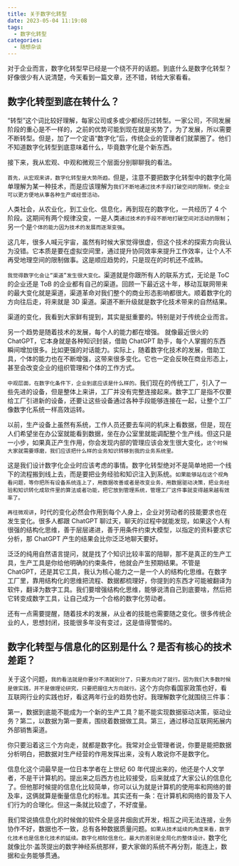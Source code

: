 ```yaml
---
title: 关于数字化转型
date: 2023-05-04 11:19:08
tags:
  - 数字化转型
categories:
  - 随想杂谈
---
```


对于企业而言，数字化转型早已经是一个绕不开的话题。到底什么是数字化转型？好像很少有人说清楚，今天看到一篇文章，还不错，转给大家看看。

<!--more-->

## 数字化转型到底在转什么？

“转型”这个词比较好理解，每家公司或多或少都经历过转型。一家公司，不同发展阶段的重心是不一样的，之前的优势可能到现在就是劣势了，为了发展，所以需要不断转型。但是，加了一个定语“数字化”后，传统企业的管理者们就蒙圈了。他们不知道数字化转型到底意味着什么，毕竟数字化是个新东西。

接下来，我从宏观、中观和微观三个层面分别聊聊我的看法。

`首先，从宏观来讲，数字化转型是大势所趋。`但是，注意不要把数字化转型中的数字化简单理解为某一种技术，而是应该理解为`我们不断地通过技术手段打破空间的限制，使企业可以更方便地从事各种生产或经营活动。`

人类社会，从农业化，到工业化、信息化，再到现在的数字化，一共经历了 4 个阶段。这期间有两个规律没变，一是人类`通过技术的手段不断地打破空间对活动的限制`；另一个是`个体的能力因为技术的发展而逐渐变强`。

这几年，很多人喊元宇宙，虽然有时候大家觉得很虚，但这个技术的探索方向我认为没错。它本质是要在虚拟空间里，通过提升协同效率来提升工作效率，让个人不再受地理空间的限制做事。这是顺应趋势的，只是现在的时机还不成熟。

`我觉得数字化会让“渠道”发生很大变化。`渠道就是你跟所有人的联系方式，无论是 ToC 的企业还是 ToB 的企业都有自己的渠道。回顾一下最近这十年，移动互联网带来的最大变化就是渠道，渠道革命对我们整个的商业形态影响都很大。顺着数字化的方向往后走，将来就是 3D 渠道。渠道不断升级就是数字化技术带来的自然结果。

渠道的变化，我看到大家鲜有提到，其实是挺重要的。特别是对于传统企业而言。

另一个趋势是随着技术的发展，每个人的能力都在增强。 就像最近很火的 ChatGPT，它本身就是各种知识封装，借助 ChatGPT 助手，每个人掌握的东西瞬间增加很多。比如更强的对话能力。实际上，随着数字化技术的发展，借助工具，个体的能力也在不断增强，这带来很多变化。它也一定会反映在商业形态上，甚至会改变企业的组织管理和个体的工作方式。

`中观层面，在数字化条件下，企业到底应该是什么样的。`我们现在的传统工厂，引入了一些先进的设备，但是整体上来讲，工厂并没有完整连接起来。数字工厂是指不仅要给工厂引进新的设备，还要让这些设备通过各种手段能够连接在一起，让整个工厂像数字化系统一样高效运转。

以前，生产设备上虽然有系统，工作人员还要去车间的机床上看数据，但是，现在人们希望坐在办公室就能看到数据，坐在办公室里就能调配整个生产线。但这只是一小步，如果真正产生作用，你会发现内部的管理应该会发生很大变化，`这个时候大家就需要琢磨，我们应该把什么样的业务知识转移到我的业务系统里。`

这是我们设计数字化企业时应该考虑的事情。数字化转型绝对不是简单地把一个线下的流程搬到线上去，而是要把业务经验和知识注入到系统。`如果能够站在这个视角看问题，等你把所有设备系统连上了，用数据改善或者是改变业务，用数据驱动决策，把业务经验和知识转化成软件里的算法或者功能，把它放到管理系统，管理工厂这件事就变得越来越有效率了。`

`再往微观讲`，时代的变化必然会作用到每个人身上，企业对劳动者的技能要求也在发生变化。很多人都跟 ChatGPT 聊过天，聊天的过程中就能发现，如果这个人有很强的结构化思维，善于层层递进，善于用条件约束大模型，以指定的资料要求它分析，那 ChatGPT 产生的结果会比你泛泛地聊天要好。

泛泛的纯用自然语言提问，就是找了个知识比较丰富的陪聊，那不是真正的生产工具，生产工具是你给他明确的约束条件，他就会产生预期结果。不管是 ChatGPT，还是其它工具，我认为核心能力之一是一个人的结构化思维。在数字工厂里，靠用结构化的思维把流程、数据都梳理好，你提到的东西才可能被翻译为软件，翻译为数字工具。我们要增强结构化思维，能够说清自己到底要啥，然后把它转变成数字工具，让自己成为一个合格的数字化劳动者。

还有一点需要提醒，随着技术的发展，从业者的技能也需要随之变化。很多传统企业的人，思想封闭，技能很多年没有变过，这是值得警惕的。

## 数字化转型与信息化的区别是什么？是否有核心的技术差距？

关于这个问题，`我的看法就是你要分不清就别分了，只要方向对了就行。因为我们大多数时候是做实践，并不是做理论研究，只要把握住大方向就行。`这个方向你看国家政策也好，看互联网行业的实践也好，看这两年行业的趋势也好。我理解数字化就围绕三件事：

第一，数据到底能不能成为一个新的生产工具？能不能实现数据驱动决策，驱动业务？第二，以数据为第一要素，围绕着数据做工具。第三，通过移动互联网拓展内外部销售渠道。

你只要沿着这三个方向走，就都是数字化。我常对企业管理者说，你要是能把数据分析明白，把数据对生产经营的作用发挥出来，没有人敢说你不是数字化。

信息化这个词最早是一位日本学者在上世纪 60 年代提出来的，他还是个人文学者，不是干计算机的。提出来之后西方也比较接受，后来就成了大家公认的信息化了。但他那时候提的信息化比较简单，你可以认为就是计算机的使用率和网络的普及率，这俩就算是衡量信息化的标准。其实还有一条：在计算机和网络的普及下人们行为的合理化。但这一条就比较虚了，不好度量。

我们常说搞信息化的时候做的软件全是竖井烟囱式开发，相互之间无法连接，业务协作不好，数据也不一致，总有各种数据质量问题。`如果从技术延续的角度来看，数字化技术也是信息化技术的延续。数字化相较信息化，最大的差别是全局化的整体设计。`数字化就像比尔·盖茨提出的数字神经系统那样，要大家做的系统不再分割，能连上，数据和业务能够贯通。
